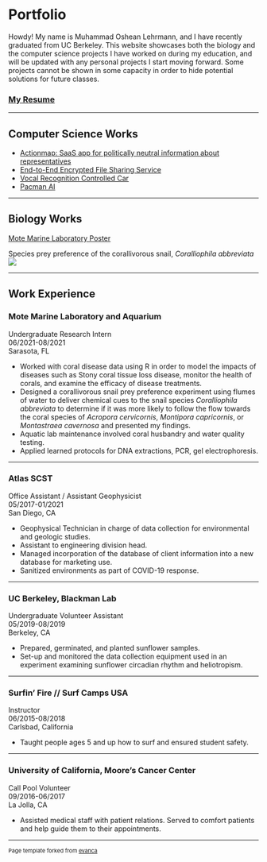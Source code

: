 # Portfolio

Howdy! My name is Muhammad Oshean Lehrmann, and I have recently graduated from UC Berkeley. This website showcases both the biology and the computer science projects I have worked on during my education, and will be updated with any personal projects I start moving forward. Some projects cannot be shown in some capacity in order to hide potential solutions for future classes.

### [My Resume](/pdf/resume.pdf)

---

## Computer Science Works

- [Actionmap: SaaS app for politically neutral information about representatives](./agile_page)
- [End-to-End Encrypted File Sharing Service](./enc_page)
- [Vocal Recognition Controlled Car](./car_page)
- [Pacman AI](./ai_page)

---

## Biology Works

[Mote Marine Laboratory Poster](https://imgur.com/xQoTsk2)

Species prey preference of the corallivorous snail, _Coralliophila abbreviata_  
<img src="images/MOTE.jpg?raw=true"/>

---

## Work Experience

### Mote Marine Laboratory and Aquarium

Undergraduate Research Intern  
06/2021-08/2021  
Sarasota, FL  
- Worked with coral disease data using R in order to model the impacts of diseases such as Stony coral tissue loss disease, monitor the health of corals, and examine the efficacy of disease treatments.
- Designed a corallivorous snail prey preference experiment using flumes of water to deliver chemical cues to the snail species _Coralliophila abbreviata_ to determine if it was more likely to follow the flow towards the coral species of _Acropora cervicornis_, _Montipora capricornis_, or _Montastraea cavernosa_ and presented my findings.
- Aquatic lab maintenance involved coral husbandry and water quality testing.
- Applied learned protocols for DNA extractions, PCR, gel electrophoresis.


---
### Atlas SCST 	

Office Assistant / Assistant Geophysicist  
05/2017-01/2021  
San Diego, CA  
-	Geophysical Technician in charge of data collection for environmental and geologic studies.
- Assistant to engineering division head.
- Managed incorporation of the database of client information into a new database for marketing use.
- Sanitized environments as part of COVID-19 response.



---

### UC Berkeley, Blackman Lab

Undergraduate Volunteer Assistant  
05/2019-08/2019  
Berkeley, CA  
- Prepared, germinated, and planted sunflower samples.
- Set-up and monitored the data collection equipment used in an experiment examining sunflower circadian rhythm and heliotropism.   

---

### Surfin’ Fire // Surf Camps USA
Instructor  
06/2015-08/2018    
Carlsbad, California    
-	Taught people ages 5 and up how to surf and ensured student safety.

---

### University of California, Moore’s Cancer Center
Call Pool Volunteer  
09/2016-06/2017  
La Jolla, CA  
- Assisted medical staff with patient relations. Served to comfort patients and help guide them to their appointments.


---
<p style="font-size:11px">Page template forked from <a href="https://github.com/evanca/quick-portfolio">evanca</a></p>
<!-- Remove above link if you don't want to attibute -->
